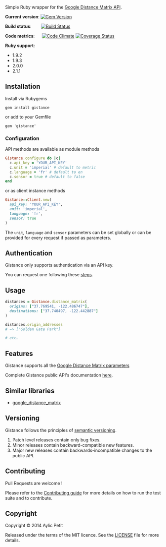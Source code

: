 Simple Ruby wrapper for the [Google Distance Matrix API](https://developers.google.com/places/documentation).

**Current version**: [![Gem Version](https://badge.fury.io/rb/gistance.png)](http://badge.fury.io/rb/gistance)

**Build status**: &nbsp;&nbsp;&nbsp;&nbsp;&nbsp;&nbsp;&nbsp;[![Build Status](https://secure.travis-ci.org/sush/gistance.png?branch=master)](http://travis-ci.org/sush/gistance)

**Code metrics**:
&nbsp;&nbsp;&nbsp;&nbsp;&nbsp;[![Code Climate](https://codeclimate.com/github/sush/gistance.png)](https://codeclimate.com/github/sush/gistance)
[![Coverage Status](https://coveralls.io/repos/sush/gistance/badge.png?branch=master)](https://coveralls.io/r/sush/gistance?branch=master)

**Ruby support**:

- 1.9.2
- 1.9.3
- 2.0.0
- 2.1.1

## Installation

Install via Rubygems

    gem install gistance

or add to your Gemfile

    gem 'gistance'

### Configuration

API methods are available as module methods

```ruby
Gistance.configure do |c|
  c.api_key = 'YOUR_API_KEY'
  c.unit = 'imperial' # default to metric
  c.language = 'fr' # default to en
  c.sensor = true # default to false
end
```

or as client instance methods

```ruby
Gistance::Client.new(
  api_key: 'YOUR_API_KEY',
  unit: 'imperial',
  language: 'fr',
  sensor: true
)
```

The `unit`, `language` and `sensor` parameters can be set globally or can be provided for every request if passed as parameters.

## Authentication

Gistance only supports authentication via an API key.

You can request one following these [steps](https://developers.google.com/maps/documentation/distancematrix/#api_key).

## Usage

```ruby
distances = Gistance.distance_matrix(
  origins: ["37.769541, -122.486747"],
  destinations: ["37.740497, -122.442887"]
)

distances.origin_addresses
# => ["Golden Gate Park"]

# etc…
```

## Features

Gistance supports all the [Google Distance Matrix parameters](https://developers.google.com/maps/documentation/distancematrix/#RequestParameters)

Complete Gistance public API's documentation [here](http://rubydoc.info/gems/gistance/frames).

## Similar libraries

- [google_distance_matrix](https://github.com/Skalar/google_distance_matrix)

## Versioning
Gistance follows the principles of [semantic versioning](http://semver.org).

1. Patch level releases contain only bug fixes.
2. Minor releases contain backward-compatible new features.
3. Major new releases contain backwards-incompatible changes to the public API.

## Contributing

Pull Requests are welcome !

Please refer to the [Contributing guide](https://github.com/sush/gistance/blob/master/CONTRIBUTING.md) for more details on how to run the test suite and to contribute.


## Copyright

Copyright © 2014 Aylic Petit

Released under the terms of the MIT licence. See the [LICENSE](https://github.com/sush/gistance/blob/master/LICENSE) file for more details.
